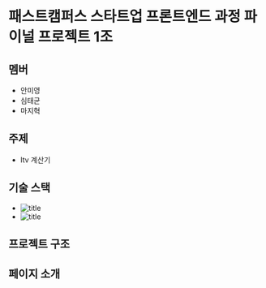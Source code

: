 # 패스트캠퍼스 스타트업 프론트엔드 과정 파이널 프로젝트 1조

## 멤버

- 안미영
- 심태균
- 마지혁

## 주제

- ltv 계산기


## 기술 스택

- ![title](https://img.shields.io/badge/-React-61DAFB?&logo=react&logoColor=white)
- ![title](https://img.shields.io/badge/-styled-components-DB7093?&logo=styled-components&logoColor=white)

## 프로젝트 구조

## 페이지 소개
